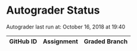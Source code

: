 # Autograder Status
Autograder last run at: October 16, 2018 at 19:40

| GitHub ID | Assignment | Graded Branch |
|-----------|------------|---------------|
